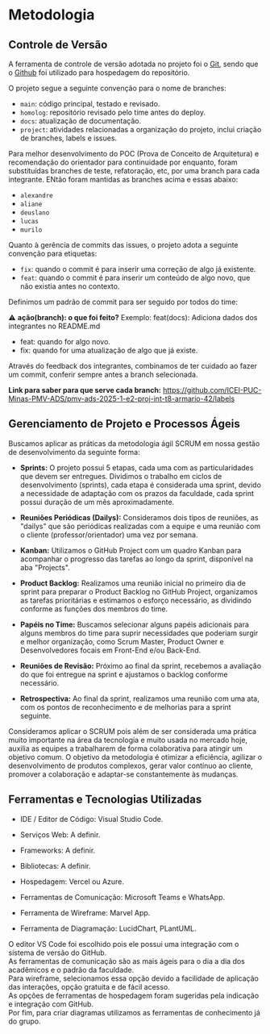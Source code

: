 
# Metodologia


## Controle de Versão

A ferramenta de controle de versão adotada no projeto foi o
[Git](https://git-scm.com/), sendo que o [Github](https://github.com)
foi utilizado para hospedagem do repositório.

O projeto segue a seguinte convenção para o nome de branches:

- `main`: código principal, testado e revisado.
- `homolog`: repositório revisado pelo time antes do deploy.
- `docs`: atualização de documentação.
- `project`: atividades relacionadas a organização do projeto, inclui criação de branches, labels e issues.

Para melhor desenvolvimento do POC (Prova de Conceito de Arquitetura) e recomendação do orientador para continuidade por enquanto, foram substituídas branches de teste, refatoração, etc, por uma branch para cada integrante. ENtão foram mantidas as branches acima e essas abaixo:

- `alexandre`
- `aliane` 
- `deuslano`
- `lucas`
- `murilo`

Quanto à gerência de commits das issues, o projeto adota a seguinte convenção para
etiquetas:

- `fix`: quando o commit é para inserir uma correção de algo já existente.
- `feat`: quando o commit é para inserir um conteúdo de algo novo, que não existia antes no contexto.

Definimos um padrão de commit para ser seguido por todos do time:

⚠️ **ação(branch): o que foi feito?**
Exemplo: feat(docs): Adiciona dados dos integrantes no README.md

- feat: quando for algo novo.
- fix: quando for uma atualização de algo que já existe.

Através do feedback dos integrantes, combinamos de ter cuidado ao fazer um commit, conferir sempre antes a branch selecionada.

**Link para saber para que serve cada branch:** https://github.com/ICEI-PUC-Minas-PMV-ADS/pmv-ads-2025-1-e2-proj-int-t8-armario-42/labels

## Gerenciamento de Projeto e Processos Ágeis

Buscamos aplicar as práticas da metodologia ágil SCRUM em nossa gestão de desenvolvimento da seguinte forma:

- **Sprints:** O projeto possui 5 etapas, cada uma com as particularidades que devem ser entregues. Dividimos o trabalho em ciclos de desenvolvimento (sprints), cada etapa é considerada uma sprint, devido a necessidade de adaptação com os prazos da faculdade, cada sprint possui duração de um mês aproximadamente.

- **Reuniões Periódicas (Dailys):** Consideramos dois tipos de reuniões, as "dailys" que são periódicas realizadas com a equipe e uma reunião com o cliente (professor/orientador) uma vez por semana.

- **Kanban:** Utilizamos o GitHub Project com um quadro Kanban para acompanhar o progresso das tarefas ao longo da sprint, disponível na aba "Projects".

- **Product Backlog:** Realizamos uma reunião inicial no primeiro dia de sprint para preparar o Product Backlog no GitHub Project, organizamos as tarefas prioritárias e estimamos o esforço necessário, as dividindo conforme as funções dos membros do time.

- **Papéis no Time:** Buscamos selecionar alguns papéis adicionais para alguns membros do time para suprir necessidades que poderiam surgir e melhor organização, como Scrum Master, Product Owner e Desenvolvedores focais em Front-End e/ou Back-End.

- **Reuniões de Revisão:** Próximo ao final da sprint, recebemos a avaliação do que foi entregue na sprint e ajustamos o backlog conforme necessário.

- **Retrospectiva:** Ao final da sprint, realizamos uma reunião com uma ata, com os pontos de reconhecimento e de melhorias para a sprint seguinte.

Consideramos aplicar o SCRUM pois além de ser considerada uma prática muito importante na área da tecnologia e muito usada no mercado hoje, auxilia as equipes a trabalharem de forma colaborativa para atingir um objetivo comum. O objetivo da metodologia é otimizar a eficiência, agilizar o desenvolvimento de produtos complexos, gerar valor contínuo ao cliente, promover a colaboração e adaptar-se constantemente às mudanças.

## Ferramentas e Tecnologias Utilizadas

- IDE / Editor de Código: Visual Studio Code. 
- Serviços Web: A definir.
- Frameworks: A definir.
- Bibliotecas: A definir.
- Hospedagem: Vercel ou Azure.

- Ferramentas de Comunicação: Microsoft Teams e WhatsApp. 
- Ferramenta de Wireframe: Marvel App. 
- Ferramenta de Diagramação: LucidChart, PLantUML.

O editor VS Code foi escolhido pois ele possui uma integração com o sistema de versão do GitHub. <br/>
As ferramentas de comunicação são as mais ágeis para o dia a dia dos acadêmicos e o padrão da faculdade. <br/>
Para wireframe, selecionamos essa opção devido a facilidade de aplicação das interações, opção gratuita e de fácil acesso. <br/>
As opções de ferramentas de hospedagem foram sugeridas pela indicação e integração com GitHub. <br/>
Por fim, para criar diagramas utilizamos as ferramentas de conhecimento já do grupo. <br/>
